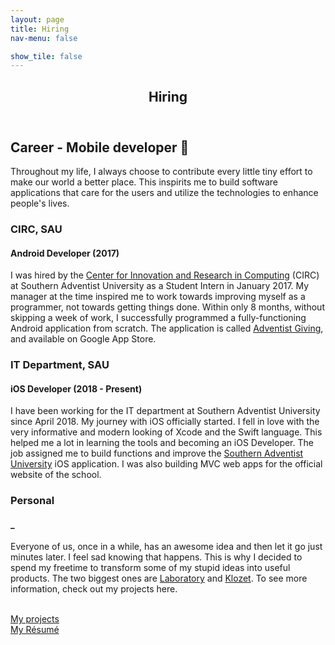 ```yaml
---
layout: page
title: Hiring
nav-menu: false

show_tile: false
---
```


<!-- Main -->
<div id="main" class="alt">

<!-- One -->
<section id="one">
	<div class="inner">
		<header class="major">
			<h1>Hiring</h1>
		</header>

<!-- Content -->
<h2 id="content">Career - Mobile developer 📱</h2>
<!-- <span class="image fit"><img src="assets/images/career.jpg" alt="" /></span> -->
<p>Throughout my life, I always choose to contribute every little tiny effort to make our world a better place. This inspirits me to build software applications that care for the users and utilize the technologies to enhance people's lives.</p>
<div class="row">
	<div class="4u 12u$(small)">
		<h3>CIRC, SAU</h3>
		<h4>Android Developer (2017)</h4>
		<p>I was hired by the <a href="https://www.southern.edu/academics/academic-sites/computing/circ.html">Center for Innovation and Research in Computing</a> (CIRC) at Southern Adventist University as a Student Intern in January 2017. My manager at the time inspired me to work towards improving myself as a programmer, not towards getting things done. Within only 8 months, without skipping a week of work, I successfully programmed a fully-functioning Android application from scratch. The application is called <a href="https://play.google.com/store/apps/details?id=org.andr.adventistgiving">Adventist Giving</a>, and available on Google App Store.</p>
	</div>
	<div class="4u 12u$(small)">
		<h3>IT Department, SAU</h3>
		<h4>iOS Developer (2018 - Present)</h4>
		<p>I have been working for the IT department at Southern Adventist University since April 2018. My journey with iOS officially started. I fell in love with the very informative and modern looking of Xcode and the Swift language. This helped me a lot in learning the tools and becoming an iOS Developer. The job assigned me to build functions and improve the <a href="https://apps.apple.com/app/southern-adventist-university/id387200764">Southern Adventist University</a> iOS application. I was also building MVC web apps for the official website of the school.</p>
	</div>
	<div class="4u 12u$(small)">
		<h3>Personal</h3>
		<h4>_</h4>
		<p>Everyone of us, once in a while, has an awesome idea and then let it go just minutes later. I feel sad knowing that happens. This is why I decided to spend my freetime to transform some of my stupid ideas into useful products. The two biggest ones are <a href="https://github.com/2-letters/Laboratory.iOS">Laboratory</a> and  <a href="https://github.com/kohnewlife/Klozet">Klozet</a>. To see more information, check out my projects here.</p>
	</div>
	<!-- Break -->
	<br/>
	<div class="6u 12u$(small)">
		<a href="#" class="button fit big">My projects</a>
	</div>
	<div class="6u 12u$(small)">
		<a href="#" class="button special fit big">My Résumé</a>
	</div>
	
	
</div>



</div>
</section>

</div>